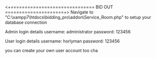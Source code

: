 <+============================== BID OUT =====================+>
Navigate to "C:\xampp7\htdocs\bidding_pro\addon\Service_Room.php" to setup your database connection




Admin login details
username: administrator
password: 123456

User login details
username: horlyman
password: 123456

you can create your own user account too cha